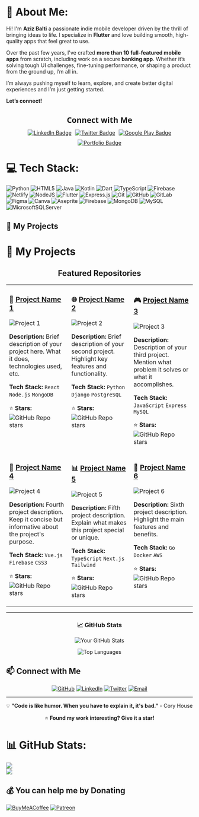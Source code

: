 # 💫 About Me:
Hi! I'm **Aziz Balti** a passionate indie mobile developer driven by the thrill of bringing ideas to life. I specialize in **Flutter** and love building smooth, high-quality apps that feel great to use.

Over the past few years, I've crafted **more than 10 full-featured mobile apps** from scratch, including work on a secure **banking app**. Whether it’s solving tough UI challenges, fine-tuning performance, or shaping a product from the ground up, I’m all in.

I’m always pushing myself to learn, explore, and create better digital experiences and I’m just getting started.

**Let’s connect!**

<div id="badges-section" style="text-align:center; margin-top: 20px;">
  <h2 style="margin-bottom: 12px; font-family: 'Segoe UI', Tahoma, Geneva, Verdana, sans-serif;">
    Connect with Me
  </h2>
  <div id="badges" style="display: inline-flex; gap: 10px; flex-wrap: wrap; justify-content: center;">
    <a href="your-linkedin-URL" target="_blank" rel="noopener noreferrer">
      <img src="https://img.shields.io/badge/LinkedIn-blue?style=for-the-badge&logo=linkedin&logoColor=white" alt="LinkedIn Badge"/>
    </a>
    <a href="your-twitter-URL" target="_blank" rel="noopener noreferrer">
      <img src="https://img.shields.io/badge/Twitter-blue?style=for-the-badge&logo=twitter&logoColor=white" alt="Twitter Badge"/>
    </a>
    <a href="your-playstore-URL" target="_blank" rel="noopener noreferrer">
      <img src="https://img.shields.io/badge/Google_Play-green?style=for-the-badge&logo=google-play&logoColor=white" alt="Google Play Badge"/>
    </a>
    <a href="your-portfolio-URL" target="_blank" rel="noopener noreferrer">
      <img src="https://img.shields.io/badge/Portfolio-black?style=for-the-badge&logo=browser&logoColor=white" alt="Portfolio Badge"/>
    </a>
  </div>
</div>


# 💻 Tech Stack:
![Python](https://img.shields.io/badge/python-3670A0?style=for-the-badge&logo=python&logoColor=ffdd54) ![HTML5](https://img.shields.io/badge/html5-%23E34F26.svg?style=for-the-badge&logo=html5&logoColor=white) ![Java](https://img.shields.io/badge/java-%23ED8B00.svg?style=for-the-badge&logo=openjdk&logoColor=white) ![Kotlin](https://img.shields.io/badge/kotlin-%237F52FF.svg?style=for-the-badge&logo=kotlin&logoColor=white) ![Dart](https://img.shields.io/badge/dart-%230175C2.svg?style=for-the-badge&logo=dart&logoColor=white) ![TypeScript](https://img.shields.io/badge/typescript-%23007ACC.svg?style=for-the-badge&logo=typescript&logoColor=white) ![Firebase](https://img.shields.io/badge/firebase-%23039BE5.svg?style=for-the-badge&logo=firebase) ![Netlify](https://img.shields.io/badge/netlify-%23000000.svg?style=for-the-badge&logo=netlify&logoColor=#00C7B7) ![NodeJS](https://img.shields.io/badge/node.js-6DA55F?style=for-the-badge&logo=node.js&logoColor=white) ![Flutter](https://img.shields.io/badge/Flutter-%2302569B.svg?style=for-the-badge&logo=Flutter&logoColor=white) ![Express.js](https://img.shields.io/badge/express.js-%23404d59.svg?style=for-the-badge&logo=express&logoColor=%2361DAFB) ![Git](https://img.shields.io/badge/git-%23F05033.svg?style=for-the-badge&logo=git&logoColor=white) ![GitHub](https://img.shields.io/badge/github-%23121011.svg?style=for-the-badge&logo=github&logoColor=white) ![GitLab](https://img.shields.io/badge/gitlab-%23181717.svg?style=for-the-badge&logo=gitlab&logoColor=white) ![Figma](https://img.shields.io/badge/figma-%23F24E1E.svg?style=for-the-badge&logo=figma&logoColor=white) ![Canva](https://img.shields.io/badge/Canva-%2300C4CC.svg?style=for-the-badge&logo=Canva&logoColor=white) ![Aseprite](https://img.shields.io/badge/Aseprite-FFFFFF?style=for-the-badge&logo=Aseprite&logoColor=#7D929E) ![Firebase](https://img.shields.io/badge/firebase-a08021?style=for-the-badge&logo=firebase&logoColor=ffcd34) ![MongoDB](https://img.shields.io/badge/MongoDB-%234ea94b.svg?style=for-the-badge&logo=mongodb&logoColor=white) ![MySQL](https://img.shields.io/badge/mysql-4479A1.svg?style=for-the-badge&logo=mysql&logoColor=white) ![MicrosoftSQLServer](https://img.shields.io/badge/Microsoft%20SQL%20Server-CC2927?style=for-the-badge&logo=microsoft%20sql%20server&logoColor=white)


## 🚀 My Projects
# 🚀 My Projects

<!-- Copy everything below this line and paste it into your README.md file -->

<div align="center">

## Featured Repositories

</div>

<!-- PROJECT GRID START -->
<table>
<tr>
<td width="33%" valign="top">

### 📱 [Project Name 1](https://github.com/yourusername/project1)
![Project 1](https://github-readme-stats.vercel.app/api/pin/?username=yourusername&repo=project1&theme=dark&bg_color=0d1117&title_color=58a6ff&text_color=8b949e&icon_color=58a6ff)

**Description:** Brief description of your project here. What it does, technologies used, etc.

**Tech Stack:** `React` `Node.js` `MongoDB`

⭐ **Stars:** ![GitHub Repo stars](https://img.shields.io/github/stars/yourusername/project1?style=social)

</td>
<td width="33%" valign="top">

### 🌐 [Project Name 2](https://github.com/yourusername/project2)
![Project 2](https://github-readme-stats.vercel.app/api/pin/?username=yourusername&repo=project2&theme=dark&bg_color=0d1117&title_color=58a6ff&text_color=8b949e&icon_color=58a6ff)

**Description:** Brief description of your second project. Highlight key features and functionality.

**Tech Stack:** `Python` `Django` `PostgreSQL`

⭐ **Stars:** ![GitHub Repo stars](https://img.shields.io/github/stars/yourusername/project2?style=social)

</td>
<td width="33%" valign="top">

### 🎮 [Project Name 3](https://github.com/yourusername/project3)
![Project 3](https://github-readme-stats.vercel.app/api/pin/?username=yourusername&repo=project3&theme=dark&bg_color=0d1117&title_color=58a6ff&text_color=8b949e&icon_color=58a6ff)

**Description:** Description of your third project. Mention what problem it solves or what it accomplishes.

**Tech Stack:** `JavaScript` `Express` `MySQL`

⭐ **Stars:** ![GitHub Repo stars](https://img.shields.io/github/stars/yourusername/project3?style=social)

</td>
</tr>
<tr>
<td width="33%" valign="top">

### 🔧 [Project Name 4](https://github.com/yourusername/project4)
![Project 4](https://github-readme-stats.vercel.app/api/pin/?username=yourusername&repo=project4&theme=dark&bg_color=0d1117&title_color=58a6ff&text_color=8b949e&icon_color=58a6ff)

**Description:** Fourth project description. Keep it concise but informative about the project's purpose.

**Tech Stack:** `Vue.js` `Firebase` `CSS3`

⭐ **Stars:** ![GitHub Repo stars](https://img.shields.io/github/stars/yourusername/project4?style=social)

</td>
<td width="33%" valign="top">

### 📊 [Project Name 5](https://github.com/yourusername/project5)
![Project 5](https://github-readme-stats.vercel.app/api/pin/?username=yourusername&repo=project5&theme=dark&bg_color=0d1117&title_color=58a6ff&text_color=8b949e&icon_color=58a6ff)

**Description:** Fifth project description. Explain what makes this project special or unique.

**Tech Stack:** `TypeScript` `Next.js` `Tailwind`

⭐ **Stars:** ![GitHub Repo stars](https://img.shields.io/github/stars/yourusername/project5?style=social)

</td>
<td width="33%" valign="top">

### 🚀 [Project Name 6](https://github.com/yourusername/project6)
![Project 6](https://github-readme-stats.vercel.app/api/pin/?username=yourusername&repo=project6&theme=dark&bg_color=0d1117&title_color=58a6ff&text_color=8b949e&icon_color=58a6ff)

**Description:** Sixth project description. Highlight the main features and benefits.

**Tech Stack:** `Go` `Docker` `AWS`

⭐ **Stars:** ![GitHub Repo stars](https://img.shields.io/github/stars/yourusername/project6?style=social)

</td>
</tr>
</table>
<!-- PROJECT GRID END -->

---

<div align="center">

### 📈 GitHub Stats

![Your GitHub Stats](https://github-readme-stats.vercel.app/api?username=yourusername&show_icons=true&theme=dark&bg_color=0d1117&title_color=58a6ff&text_color=8b949e&icon_color=58a6ff)

![Top Languages](https://github-readme-stats.vercel.app/api/top-langs/?username=yourusername&layout=compact&theme=dark&bg_color=0d1117&title_color=58a6ff&text_color=8b949e)

</div>

## 📫 Connect with Me

<div align="center">

[![GitHub](https://img.shields.io/badge/-GitHub-181717?style=for-the-badge&logo=github&logoColor=white)](https://github.com/yourusername)
[![LinkedIn](https://img.shields.io/badge/-LinkedIn-0077B5?style=for-the-badge&logo=linkedin&logoColor=white)](https://linkedin.com/in/yourusername)
[![Twitter](https://img.shields.io/badge/-Twitter-1DA1F2?style=for-the-badge&logo=twitter&logoColor=white)](https://twitter.com/yourusername)
[![Email](https://img.shields.io/badge/-Email-D14836?style=for-the-badge&logo=gmail&logoColor=white)](mailto:your.email@example.com)

</div>

---

<div align="center">

💡 **"Code is like humor. When you have to explain it, it's bad."** - Cory House

⭐ **Found my work interesting? Give it a star!**

</div>











# 📊 GitHub Stats:
![](https://nirzak-streak-stats.vercel.app/?user=azizbalti82&theme=dark&hide_border=false)<br/>
![](https://github-readme-stats.vercel.app/api/top-langs/?username=azizbalti82&theme=dark&hide_border=false&include_all_commits=true&count_private=true&layout=compact)

  ## 💰 You can help me by Donating
  [![BuyMeACoffee](https://img.shields.io/badge/Buy%20Me%20a%20Coffee-ffdd00?style=for-the-badge&logo=buy-me-a-coffee&logoColor=black)](https://buymeacoffee.com/azizbalti) [![Patreon](https://img.shields.io/badge/Patreon-F96854?style=for-the-badge&logo=patreon&logoColor=white)](https://patreon.com/azizbalti) 

  
<!-- Proudly created with GPRM ( https://gprm.itsvg.in ) -->
